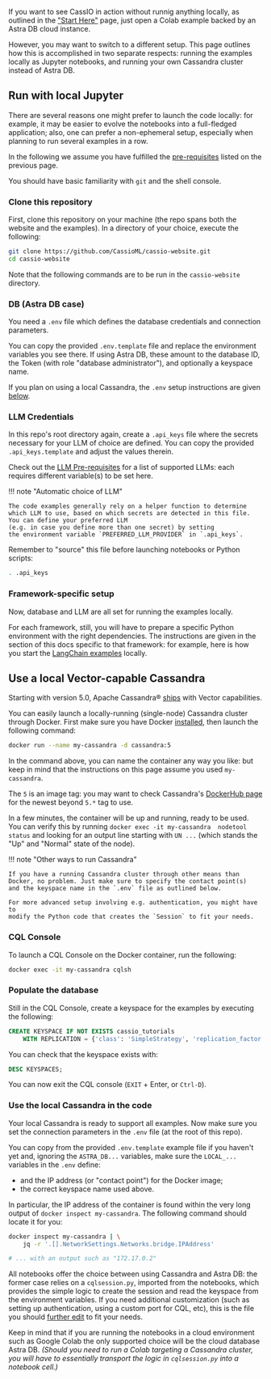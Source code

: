 If you want to see CassIO in action without runnig anything locally,
as outlined in the ["Start Here"](/start_here/) page, just open a Colab example
backed by an Astra DB cloud instance.

However, you may want to switch to a different setup. This page outlines how
this is accomplished in two separate respects: running the examples locally
as Jupyter notebooks, and running your own Cassandra cluster
instead of Astra DB.

## Run with local Jupyter

There are several reasons one might prefer to launch the code locally:
for example, it may be easier to evolve the notebooks
into a full-fledged application; also, one can prefer a non-ephemeral
setup, especially when planning to run several examples in a row.

In the following we assume you have fulfilled the
[pre-requisites](/start_here/#vector-database) listed on the previous page.

You should have basic familiarity with `git` and the shell console.

### Clone this repository

First, clone this repository on your machine
(the repo spans both the website and the examples).
In a directory of your choice, execute the following:

```bash
git clone https://github.com/CassioML/cassio-website.git
cd cassio-website
```

Note that the following commands are to be run in the `cassio-website` directory.

### DB (Astra DB case)

You need a `.env` file which defines the database credentials and connection
parameters.

You can copy the provided `.env.template` file and replace
the environment variables you see there.
If using Astra DB, these amount to the database ID,
the Token (with role "database administrator"), and optionally a keyspace name.

If you plan on using a local Cassandra, the `.env` setup instructions are given
[below](#use-the-local-cassandra-in-the-code).

### LLM Credentials

In this repo's root directory again, create a `.api_keys` file where the secrets
necessary for your LLM of choice are defined. You can copy
the provided `.api_keys.template` and adjust the values therein.

Check out the [LLM Pre-requisites](/start_here/#vector-database)
for a list of supported LLMs: each requires different variable(s)
to be set here.

!!! note "Automatic choice of LLM"

    The code examples generally rely on a helper function to determine
    which LLM to use, based on which secrets are detected in this file.
    You can define your preferred LLM
    (e.g. in case you define more than one secret) by setting
    the environment variable `PREFERRED_LLM_PROVIDER` in `.api_keys`.

Remember to "source" this file before launching notebooks or Python scripts:

```bash
. .api_keys
```

### Framework-specific setup

Now, database and LLM are all set for running the examples locally.

For each framework, still, you will have to prepare a specific
Python environment with the right dependencies. The instructions are given
in the section of this docs specific to that framework:
for example, here is how you start the
[LangChain examples](/frameworks/langchain/setup/) locally.

## Use a local Vector-capable Cassandra

Starting with version 5.0, Apache Cassandra®
[ships](https://cassandra.apache.org/doc/trunk/cassandra/vector-search/overview.html)
with Vector capabilities.

You can easily launch a locally-running (single-node) Cassandra cluster through
Docker. First make sure you have Docker [installed](https://www.docker.com/),
then launch the following command:

```bash
docker run --name my-cassandra -d cassandra:5
```

In the command above, you can name the container any way you like:
but keep in mind that the instructions on this page assume you
used `my-cassandra`.

The `5`
is an image tag: you may want to check Cassandra's
[DockerHub page](https://hub.docker.com/_/cassandra#!)
for the newest beyond `5.*` tag to use.

In a few minutes, the container will be up and running, ready to be used. You
can verify this by running `docker exec -it my-cassandra  nodetool status` and
looking for an output line starting with `UN ...`
(which stands the "Up" and "Normal" state of the node).

!!! note "Other ways to run Cassandra"

    If you have a running Cassandra cluster through other means than
    Docker, no problem. Just make sure to specify the contact point(s)
    and the keyspace name in the `.env` file as outlined below.

    For more advanced setup involving e.g. authentication, you might have to
    modify the Python code that creates the `Session` to fit your needs.

### CQL Console

To launch a CQL Console on the Docker container, run the following:

```bash
docker exec -it my-cassandra cqlsh
```

### Populate the database

Still in the CQL Console, create a keyspace for the examples by executing the following:

```sql
CREATE KEYSPACE IF NOT EXISTS cassio_tutorials
    WITH REPLICATION = {'class': 'SimpleStrategy', 'replication_factor': 1};
```

You can check that the keyspace exists with:

```sql
DESC KEYSPACES;
```

You can now exit the CQL console (`EXIT` + Enter, or `Ctrl-D`).

### Use the local Cassandra in the code

Your local Cassandra is ready to support all examples. Now make sure you
set the connection parameters in the `.env` file (at the root of this repo).

You can copy from the provided `.env.template` example file if
you haven't yet and, ignoring the `ASTRA_DB...` variables, make sure
the `LOCAL_...` variables in the `.env` define:

- and the IP address (or "contact point") for the Docker image;
- the correct keyspace name used above.

In particular, the IP address of the container is found within the very long
output of `docker inspect my-cassandra`. The following command
should locate it for you:

```bash
docker inspect my-cassandra | \
    jq -r '.[].NetworkSettings.Networks.bridge.IPAddress'

# ... with an output such as "172.17.0.2"
```

All notebooks offer the choice between using Cassandra and Astra DB: the former
case relies on a `cqlsession.py`, imported from the notebooks,
which provides the simple logic to create the session and read the keyspace
from the environment variables. If you need additional customization (such as
setting up authentication, using a custom port for CQL, etc), this is the
file you should
[further edit](https://docs.datastax.com/en/developer/python-driver/latest/getting_started/#connecting-to-cassandra)
to fit your needs.

Keep in mind that if you are running the notebooks in a cloud environment such
as Google Colab the only supported choice will be the cloud database Astra DB.
_(Should you need to run a Colab targeting a Cassandra cluster, you will have to_
_essentially transport the logic in `cqlsession.py` into a notebook cell.)_
